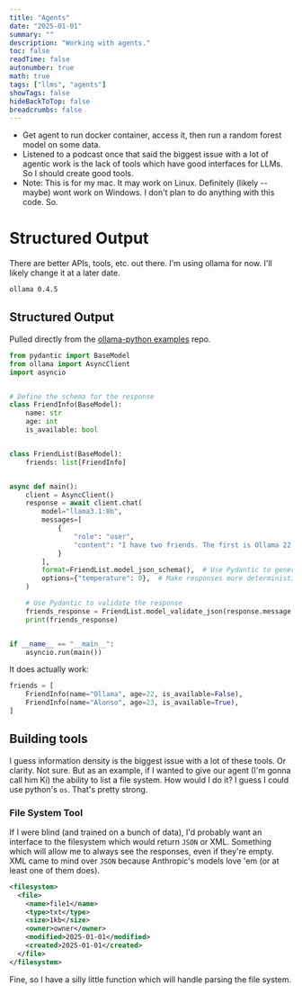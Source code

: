 ```yaml
---
title: "Agents"
date: "2025-01-01"
summary: ""
description: "Working with agents."
toc: false
readTime: false
autonumber: true
math: true
tags: ["llms", "agents"]
showTags: false
hideBackToTop: false
breadcrumbs: false
---
```

- Get agent to run docker container, access it, then run a random forest model on some data.
- Listened to a podcast once that said the biggest issue with a lot of agentic work is the lack of tools which have good interfaces for LLMs. So I should create good tools.
- Note: This is for my mac. It may work on Linux. Definitely (likely -- maybe) wont work on Windows. I don't plan to do anything with this code. So.

# Structured Output

There are better APIs, tools, etc. out there. I'm using ollama for now. I'll likely change it at a later date.

```bash
ollama 0.4.5
```

## Structured Output

Pulled directly from the [ollama-python examples](https://github.com/ollama/ollama-python/blob/main/examples/async-structured-outputs.py) repo.

```python
from pydantic import BaseModel
from ollama import AsyncClient
import asyncio


# Define the schema for the response
class FriendInfo(BaseModel):
    name: str
    age: int
    is_available: bool


class FriendList(BaseModel):
    friends: list[FriendInfo]


async def main():
    client = AsyncClient()
    response = await client.chat(
        model="llama3.1:8b",
        messages=[
            {
                "role": "user",
                "content": "I have two friends. The first is Ollama 22 years old busy saving the world, and the second is Alonso 23 years old and wants to hang out. Return a list of friends in JSON format",
            }
        ],
        format=FriendList.model_json_schema(),  # Use Pydantic to generate the schema
        options={"temperature": 0},  # Make responses more deterministic
    )

    # Use Pydantic to validate the response
    friends_response = FriendList.model_validate_json(response.message.content)
    print(friends_response)


if __name__ == "__main__":
    asyncio.run(main())
```

It does actually work:

```python
friends = [
    FriendInfo(name="Ollama", age=22, is_available=False),
    FriendInfo(name="Alonso", age=23, is_available=True),
]
```

## Building tools

I guess information density is the biggest issue with a lot of these tools. Or clarity. Not sure. But as an example, if I wanted to give our agent (I'm gonna call him Ki) the ability to list a file system. How would I do it? I guess I could use python's `os`. That's pretty strong.

### File System Tool

If I were blind (and trained on a bunch of data), I'd probably want an interface to the filesystem which would return `JSON` or XML. Something which will allow me to always see the responses, even if they're empty. XML came to mind over `JSON` because Anthropic's models love 'em (or at least one of them does).

```XML
<filesystem>
  <file>
    <name>file1</name>
    <type>txt</type>
    <size>1kb</size>
    <owner>owner</owner>
    <modified>2025-01-01</modified>
    <created>2025-01-01</created>
  </file>
</filesystem>
```

Fine, so I have a silly little function which will handle parsing the file system.
